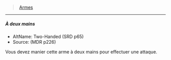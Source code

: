 ﻿---
!GenericItem
Name: À deux mains
AltName: Two-Handed (SRD p65)
Source: (MDR p226)
Id: weapons_hd.md#À-deux-mains
ParentLink: weapons_hd.md#armes
ParentName: Armes
NameLevel: 5
Attributes: {}
AttributesDictionary: >+
  {}

---
> [Armes](hd_weapons.md)

---

##### À deux mains

- AltName: Two-Handed (SRD p65)
- Source: (MDR p226)

Vous devez manier cette arme à deux mains pour effectuer une attaque.

